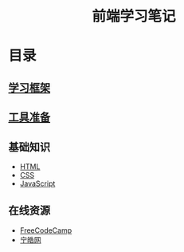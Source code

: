 <h1 align="center"> 前端学习笔记</h1>

# 目录
## [学习框架](https://github.com/kuyeduwu/web-front-note/route.md)
## [工具准备]()
## 基础知识
* [HTML]()
* [CSS]()
* [JavaScript]()

## 在线资源
* [FreeCodeCamp]()
* [宁皓网]()
